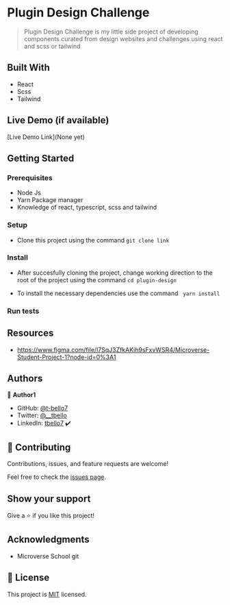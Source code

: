 # Plugin Design Challenge 
> Plugin Design Challenge is my little side project of developing components curated from design websites and challenges using react and scss or tailwind

## Built With

- React
- Scss
- Tailwind

## Live Demo (if available)

[Live Demo Link](None yet)


## Getting Started

### Prerequisites
- Node Js
- Yarn Package manager
- Knowledge of react, typescript, scss and tailwind 

### Setup
- Clone this project using the command 
`git clone link`

### Install
- After succesfully cloning the project, change working direction to the root of the project using the command
`cd plugin-design`

- To install the necessary dependencies use the command
` yarn install`
<!-- ### Usage -->

### Run tests
<!-- npx stylelint "**/*.{css,scss}"
npx eslint . -->
<!-- ### Deployment -->

## Resources
- https://www.figma.com/file/l7SqJ3ZfkAKih9sFxvWSR4/Microverse-Student-Project-1?node-id=0%3A1

## Authors

👤 **Author1**

- GitHub: [@t-bello7](https://github.com/t-bello7)
- Twitter: [@__tbello](https://twitter.com/__tbello)
- LinkedIn: [tbello7](https://linkedin.com/in/tbello7)
✔️

## 🤝 Contributing

Contributions, issues, and feature requests are welcome!

Feel free to check the [issues page](../../issues/).

## Show your support

Give a ⭐️ if you like this project!

## Acknowledgments

- Microverse School git

## 📝 License

This project is [MIT](./MIT.md) licensed.